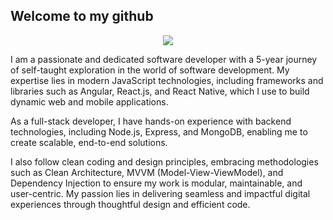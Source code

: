 ## Welcome to my github
<p align="center">
<img src="https://phenyodesigns.netlify.app/Header.png">
</p>

I am a passionate and dedicated software developer with a 5-year journey of self-taught exploration in the world of software development. My expertise lies in modern JavaScript technologies, including frameworks and libraries such as Angular, React.js, and React Native, which I use to build dynamic web and mobile applications.

As a full-stack developer, I have hands-on experience with backend technologies, including Node.js, Express, and MongoDB, enabling me to create scalable, end-to-end solutions.

I also follow clean coding and design principles, embracing methodologies such as Clean Architecture, MVVM (Model-View-ViewModel), and Dependency Injection to ensure my work is modular, maintainable, and user-centric. My passion lies in delivering seamless and impactful digital experiences through thoughtful design and efficient code.




<!--
**phenyo-code/phenyo-code** is a ✨ _special_ ✨ repository because its `README.md` (this file) appears on your GitHub profile.

Here are some ideas to get you started:

- 🔭 I’m currently working on ...
- 🌱 I’m currently learning ...
- 👯 I’m looking to collaborate on ...
- 🤔 I’m looking for help with ...
- 💬 Ask me about ...
- 📫 How to reach me: ...
- 😄 Pronouns: ...
- ⚡ Fun fact: ...
-->
